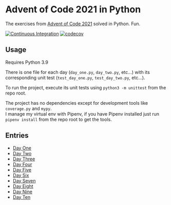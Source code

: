 # Advent of Code 2021 in Python

The exercises from [Advent of Code 2021](https://adventofcode.com/2021) solved in Python. Fun.

[![Continuous Integration](https://github.com/federico-paolillo/aoc2021/actions/workflows/ci.yml/badge.svg)](https://github.com/federico-paolillo/aoc2021/actions/workflows/ci.yml)
[![codecov](https://codecov.io/gh/federico-paolillo/aoc2021/branch/main/graph/badge.svg?token=U9V6AVCF8T)](https://codecov.io/gh/federico-paolillo/aoc2021)

## Usage

Requires Python 3.9

There is one file for each day (`day_one.py`, `day_two.py`, etc...) with its corresponding unit test (`test_day_one.py`, `test_day_two.py`, etc...).

To run the project, execute its unit tests using `python3 -m unittest` from the repo root.

The project has no dependencies except for development tools like `coverage.py` and `mypy`.  
I manage my virtual env with Pipenv, if you have Pipenv installed just run `pipenv install` from the repo root to get the tools.

## Entries

- [Day One](docs/day_one.md)
- [Day Two](docs/day_two.md)
- [Day Three](docs/day_three.md)
- [Day Four](docs/day_four.md)
- [Day Five](docs/day_five.md)
- [Day Six](docs/day_six.md)
- [Day Seven](docs/day_seven.md)
- [Day Eight](docs/day_eight.md)
- [Day Nine](docs/day_nine.md)
- [Day Ten](docs/day_ten.md)
